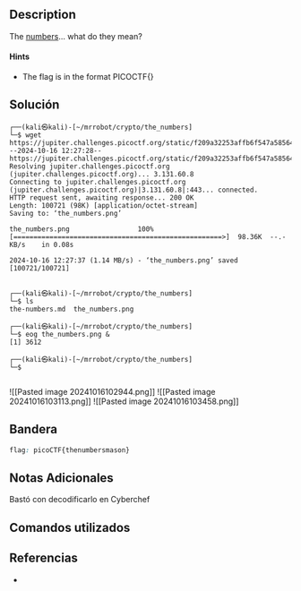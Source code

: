 ## Description

The [numbers](https://jupiter.challenges.picoctf.org/static/f209a32253affb6f547a585649ba4fda/the_numbers.png)... what do they mean?

#### Hints
- The flag is in the format PICOCTF{}
## Solución

```shell
┌──(kali㉿kali)-[~/mrrobot/crypto/the_numbers]
└─$ wget https://jupiter.challenges.picoctf.org/static/f209a32253affb6f547a585649ba4fda/the_numbers.png
--2024-10-16 12:27:28--  https://jupiter.challenges.picoctf.org/static/f209a32253affb6f547a585649ba4fda/the_numbers.png
Resolving jupiter.challenges.picoctf.org (jupiter.challenges.picoctf.org)... 3.131.60.8
Connecting to jupiter.challenges.picoctf.org (jupiter.challenges.picoctf.org)|3.131.60.8|:443... connected.
HTTP request sent, awaiting response... 200 OK
Length: 100721 (98K) [application/octet-stream]
Saving to: ‘the_numbers.png’

the_numbers.png                 100%[====================================================>]  98.36K  --.-KB/s    in 0.08s   

2024-10-16 12:27:37 (1.14 MB/s) - ‘the_numbers.png’ saved [100721/100721]

                                                                                                                             
┌──(kali㉿kali)-[~/mrrobot/crypto/the_numbers]
└─$ ls
the-numbers.md  the_numbers.png
                                                                                                                             
┌──(kali㉿kali)-[~/mrrobot/crypto/the_numbers]
└─$ eog the_numbers.png &
[1] 3612
                                                                                                                             
┌──(kali㉿kali)-[~/mrrobot/crypto/the_numbers]
└─$ 


```
![[Pasted image 20241016102944.png]]
![[Pasted image 20241016103113.png]]
![[Pasted image 20241016103458.png]]
## Bandera
```css
flag: picoCTF{thenumbersmason}
```
## Notas Adicionales
Bastó con decodificarlo en Cyberchef

## Comandos utilizados

## Referencias
- 